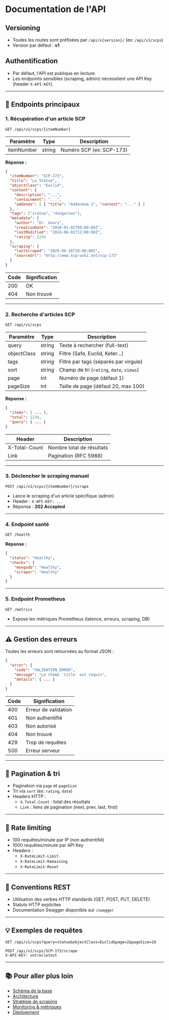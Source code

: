 # Documentation de l'API

## Versioning
- Toutes les routes sont préfixées par `/api/v{version}/` (ex: `/api/v1/scps`)
- Version par défaut : **v1**

## Authentification
- Par défaut, l'API est publique en lecture.
- Les endpoints sensibles (scraping, admin) nécessitent une API Key (header `X-API-KEY`).

---

## 🚦 Endpoints principaux

### 1. Récupération d'un article SCP
`GET /api/v1/scps/{itemNumber}`

| Paramètre    | Type   | Description                  |
|--------------|--------|------------------------------|
| itemNumber   | string | Numéro SCP (ex: SCP-173)     |

**Réponse :**
```json
{
  "itemNumber": "SCP-173",
  "title": "La Statue",
  "objectClass": "Euclid",
  "content": {
    "description": "...",
    "containment": "...",
    "addenda": [ { "title": "Addendum 1", "content": "..." } ]
  },
  "tags": ["statue", "dangerous"],
  "metadata": {
    "author": "Dr. Gears",
    "creationDate": "2010-01-01T00:00:00Z",
    "lastModified": "2024-06-01T12:00:00Z",
    "rating": 1234
  },
  "scraping": {
    "lastScraped": "2025-06-16T10:00:00Z",
    "sourceUrl": "http://www.scp-wiki.net/scp-173"
  }
}
```

| Code | Signification |
|------|--------------|
| 200  | OK           |
| 404  | Non trouvé   |

---

### 2. Recherche d'articles SCP
`GET /api/v1/scps`

| Paramètre    | Type   | Description                                 |
|--------------|--------|---------------------------------------------|
| query        | string | Texte à rechercher (full-text)              |
| objectClass  | string | Filtre (Safe, Euclid, Keter...)             |
| tags         | string | Filtre par tags (séparés par virgule)       |
| sort         | string | Champ de tri (`rating`, `date`, `views`)    |
| page         | int    | Numéro de page (défaut 1)                   |
| pageSize     | int    | Taille de page (défaut 20, max 100)         |

**Réponse :**
```json
{
  "items": [ ... ],
  "total": 1234,
  "query": { ... }
}
```

| Header             | Description                        |
|--------------------|------------------------------------|
| X-Total-Count      | Nombre total de résultats           |
| Link               | Pagination (RFC 5988)              |

---

### 3. Déclencher le scraping manuel
`POST /api/v1/scps/{itemNumber}/scrape`

- Lance le scraping d'un article spécifique (admin)
- Header : `X-API-KEY: ...`
- Réponse : **202 Accepted**

---

### 4. Endpoint santé
`GET /health`

**Réponse :**
```json
{
  "status": "Healthy",
  "checks": {
    "mongodb": "Healthy",
    "scraper": "Healthy"
  }
}
```

---

### 5. Endpoint Prometheus
`GET /metrics`
- Expose les métriques Prometheus (latence, erreurs, scraping, DB)

---

## ⚠️ Gestion des erreurs

Toutes les erreurs sont retournées au format JSON :
```json
{
  "error": {
    "code": "VALIDATION_ERROR",
    "message": "Le champ 'title' est requis",
    "details": { ... }
  }
}
```

| Code | Signification         |
|------|----------------------|
| 400  | Erreur de validation |
| 401  | Non authentifié      |
| 403  | Non autorisé         |
| 404  | Non trouvé           |
| 429  | Trop de requêtes     |
| 500  | Erreur serveur       |

---

## 📄 Pagination & tri
- Pagination via `page` et `pageSize`
- Tri via `sort` (ex: `rating`, `date`)
- Headers HTTP :
  - `X-Total-Count` : total des résultats
  - `Link` : liens de pagination (next, prev, last, first)

---

## 🚦 Rate limiting
- 100 requêtes/minute par IP (non authentifié)
- 1000 requêtes/minute par API Key
- Headers :
  - `X-RateLimit-Limit`
  - `X-RateLimit-Remaining`
  - `X-RateLimit-Reset`

---

## 🧭 Conventions REST
- Utilisation des verbes HTTP standards (GET, POST, PUT, DELETE)
- Statuts HTTP explicites
- Documentation Swagger disponible sur `/swagger`

---

## 💡 Exemples de requêtes

```http
GET /api/v1/scps?query=statue&objectClass=Euclid&page=2&pageSize=10
```

```http
POST /api/v1/scps/SCP-173/scrape
X-API-KEY: votrecletest
```

---

## 📚 Pour aller plus loin
- [Schéma de la base](database-schema.md)
- [Architecture](architecture.md)
- [Stratégie de scraping](scraping.md)
- [Monitoring & métriques](prometheus.md)
- [Déploiement](deployment.md)
